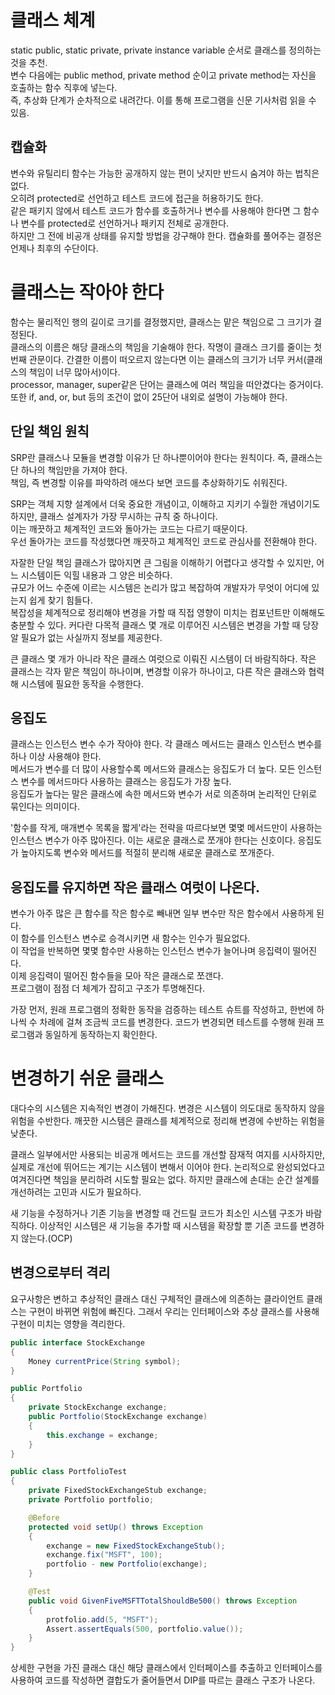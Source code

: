 # 클래스 체계
static public, static private, private instance variable 순서로 클래스를 정의하는 것을 추천.
<br>
변수 다음에는 public method, private method 순이고 private method는 자신을 호출하는 함수 직후에 넣는다.
<br>
즉, 추상화 단계가 순차적으로 내려간다. 이를 통해 프로그램을 신문 기사처럼 읽을 수 있음.

## 캡슐화
변수와 유틸리티 함수는 가능한 공개하지 않는 편이 낫지만 반드시 숨겨야 하는 법칙은 없다.
<br>
오히려 protected로 선언하고 테스트 코드에 접근을 허용하기도 한다.
<br>
같은 패키지 않에서 테스트 코드가 함수를 호출하거나 변수를 사용해야 한다면 그 함수나 변수를 protected로 선언하거나 패키지 전체로 공개한다.
<br>
하지만 그 전에 비공개 상태를 유지할 방법을 강구해야 한다. 캡슐화를 풀어주는 결정은 언제나 최후의 수단이다.

# 클래스는 작아야 한다
함수는 물리적인 행의 길이로 크기를 결정했지만, 클래스는 맡은 책임으로 그 크기가 결정된다.
<br>
클래스의 이름은 해당 클래스의 책임을 기술해야 한다. 작명이 클래스 크기를 줄이는 첫 번째 관문이다. 간결한 이름이 떠오르지 않는다면 이는 클래스의 크기가 너무 커서(클래스의 책임이 너무 많아서)이다.
<br>
processor, manager, super같은 단어는 클래스에 여러 책임을 떠안겼다는 증거이다.
<br>
또한 if, and, or, but 등의 조건이 없이 25단어 내외로 설명이 가능해야 한다.

## 단일 책임 원칙
SRP란 클래스나 모듈을 변경할 이유가 단 하나뿐이어야 한다는 원칙이다. 즉, 클래스는 단 하나의 책임만을 가져야 한다.
<br>
책임, 즉 변경할 이유를 파악하려 애쓰다 보면 코드를 추상화하기도 쉬워진다.

SRP는 객체 지향 설계에서 더욱 중요한 개념이고, 이해하고 지키기 수월한 개념이기도 하지만, 클래스 설계자가 가장 무시하는 규칙 중 하나이다.
<br>
이는 깨끗하고 체계적인 코드와 돌아가는 코드는 다르기 때문이다.
<br>
우선 돌아가는 코드를 작성했다면 깨끗하고 체계적인 코드로 관심사를 전환해야 한다.

자잘한 단일 책임 클래스가 많아지면 큰 그림을 이해하기 어렵다고 생각할 수 있지만, 어느 시스템이든 익힐 내용과 그 양은 비슷하다.
<br>
규모가 어느 수준에 이르는 시스템은 논리가 많고 복잡하여 개발자가 무엇이 어디에 있는지 쉽게 찾기 힘들다.
<br>
복잡성을 체계적으로 정리해야 변경을 가할 때 직접 영향이 미치는 컴포넌트만 이해해도 충분할 수 있다. 커다란 다목적 클래스 몇 개로 이루어진 시스템은 변경을 가할 때 당장 알 필요가 없는 사실까지 정보를 제공한다.

큰 클래스 몇 개가 아니라 작은 클래스 여럿으로 이뤄진 시스템이 더 바람직하다. 작은 클래스는 각자 맡은 책임이 하나이며, 변경할 이유가 하나이고, 다른 작은 클래스와 협력해 시스템에 필요한 동작을 수행한다.

## 응집도
클래스는 인스턴스 변수 수가 작아야 한다. 각 클래스 메서드는 클래스 인스턴스 변수를 하나 이상 사용해야 한다.
<br>
메서드가 변수를 더 많이 사용할수록 메서드와 클래스는 응집도가 더 높다. 모든 인스턴스 변수를 메서드마다 사용하는 클래스는 응집도가 가장 높다.
<br>
응집도가 높다는 말은 클래스에 속한 메서드와 변수가 서로 의존하며 논리적인 단위로 묶인다는 의미이다.

'함수를 작게, 매개변수 목록을 짧게'라는 전략을 따르다보면 몇몇 메서드만이 사용하는 인스턴스 변수가 아주 많아진다. 이는 새로운 클래스로 쪼개야 한다는 신호이다. 응집도가 높아지도록 변수와 메서드를 적절히 분리해 새로운 클래스로 쪼개준다.

## 응집도를 유지하면 작은 클래스 여럿이 나온다.
변수가 아주 많은 큰 함수를 작은 함수로 빼내면 일부 변수만 작은 함수에서 사용하게 된다.
<br>
이 함수를 인스턴스 변수로 승격시키면 새 함수는 인수가 필요없다.
<br>
이 작업을 반복하면 몇몇 함수만 사용하는 인스턴스 변수가 늘어나며 응집력이 떨어진다.
<br>
이제 응집력이 떨어진 함수들을 모아 작은 클래스로 쪼갠다.
<br>
프로그램이 점점 더 체계가 잡히고 구조가 투명해진다.

가장 먼저, 원래 프로그램의 정확한 동작을 검증하는 테스트 슈트를 작성하고, 한번에 하나씩 수 차례에 걸쳐 조금씩 코드를 변경한다. 코드가 변경되면 테스트를 수행해 원래 프로그램과 동일하게 동작하는지 확인한다.

# 변경하기 쉬운 클래스
대다수의 시스템은 지속적인 변경이 가해진다. 변경은 시스템이 의도대로 동작하지 않을 위험을 수반한다. 깨끗한 시스템은 클래스를 체계적으로 정리해 변경에 수반하는 위험을 낮춘다.

클래스 일부에서만 사용되는 비공개 메서드는 코드를 개선할 잠재적 여지를 시사하지만, 실제로 개선에 뛰어드는 계기는 시스템이 변해서 이어야 한다. 논리적으로 완성되었다고 여겨진다면 책임을 분리하려 시도할 필요는 없다. 하지만 클래스에 손대는 순간 설계를 개선하려는 고민과 시도가 필요하다.

새 기능을 수정하거나 기존 기능을 변경할 때 건드릴 코드가 최소인 시스템 구조가 바람직하다. 이상적인 시스템은 새 기능을 추가할 때 시스템을 확장할 뿐 기존 코드를 변경하지 않는다.(OCP)

## 변경으로부터 격리
요구사항은 변하고 추상적인 클래스 대신 구체적인 클래스에 의존하는 클라이언트 클래스는 구현이 바뀌면 위험에 빠진다. 그래서 우리는 인터페이스와 추상 클래스를 사용해 구현이 미치는 영향을 격리한다.

```java
public interface StockExchange
{
    Money currentPrice(String symbol);
}

public Portfolio
{
    private StockExchange exchange;
    public Portfolio(StockExchange exchange)
    {
        this.exchange = exchange;
    }
}

public class PortfolioTest
{
    private FixedStockExchangeStub exchange;
    private Portfolio portfolio;

    @Before
    protected void setUp() throws Exception
    {
        exchange = new FixedStockExchangeStub();
        exchange.fix("MSFT", 100);
        portfolio - new Portfolio(exchange);
    }

    @Test
    public void GivenFiveMSFTTotalShouldBe500() throws Exception
    {
        protfolio.add(5, "MSFT");
        Assert.assertEquals(500, portfolio.value());
    }
}
```
상세한 구현을 가진 클래스 대신 해당 클래스에서 인터페이스를 추출하고 인터페이스를 사용하여 코드를 작성하면 결합도가 줄어들면서 DIP를 따르는 클래스 구조가 나온다.
